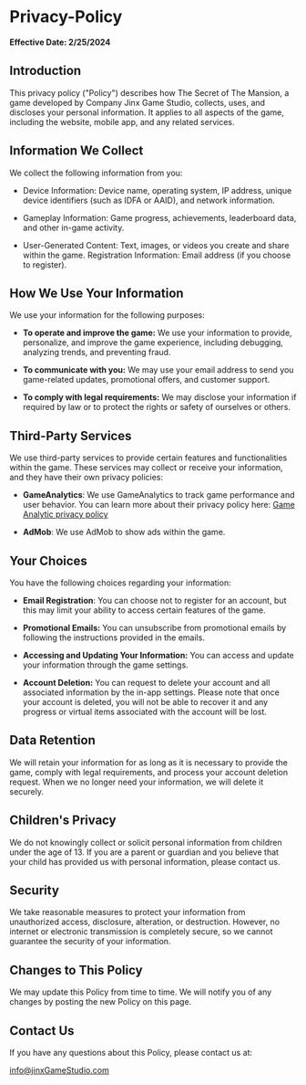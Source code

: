 # Privacy-Policy
**Effective Date: 2/25/2024**

## Introduction

This privacy policy ("Policy") describes how The Secret of The Mansion, a game developed by Company Jinx Game Studio, collects, uses, and discloses your personal information. It applies to all aspects of the game, including the website, mobile app, and any related services.

## Information We Collect

We collect the following information from you:

+ Device Information: Device name, operating system, IP address, unique device identifiers (such as IDFA or AAID), and network information.

+ Gameplay Information: Game progress, achievements, leaderboard data, and other in-game activity.

+ User-Generated Content: Text, images, or videos you create and share within the game.
Registration Information: Email address (if you choose to register).

## How We Use Your Information

We use your information for the following purposes:

* **To operate and improve the game:** We use your information to provide, personalize, and improve the game experience, including debugging, analyzing trends, and preventing fraud.

* **To communicate with you:** We may use your email address to send you game-related updates, promotional offers, and customer support.

* **To comply with legal requirements:** We may disclose your information if required by law or to protect the rights or safety of ourselves or others.

## Third-Party Services
We use third-party services to provide certain features and functionalities within the game. These services may collect or receive your information, and they have their own privacy policies:

* **GameAnalytics**: We use GameAnalytics to track game performance and user behavior. You can learn more about their privacy policy here: [Game Analytic privacy policy
](https://gameanalytics.com/trust/legal/privacy-faq/)

* **AdMob**: We use AdMob to show ads within the game.


## Your Choices
You have the following choices regarding your information:

* **Email Registration**: You can choose not to register for an account, but this may limit your ability to access certain features of the game.

* **Promotional Emails:** You can unsubscribe from promotional emails by following the instructions provided in the emails.

* **Accessing and Updating Your Information:** You can access and update your information through the game settings.

* **Account Deletion:** You can request to delete your account and all associated information by the in-app settings. Please note that once your account is deleted, you will not be able to recover it and any progress or virtual items associated with the account will be lost.
## Data Retention
We will retain your information for as long as it is necessary to provide the game, comply with legal requirements, and process your account deletion request. When we no longer need your information, we will delete it securely.

## Children's Privacy
We do not knowingly collect or solicit personal information from children under the age of 13. If you are a parent or guardian and you believe that your child has provided us with personal information, please contact us.

## Security
We take reasonable measures to protect your information from unauthorized access, disclosure, alteration, or destruction. However, no internet or electronic transmission is completely secure, so we cannot guarantee the security of your information.

## Changes to This Policy
We may update this Policy from time to time. We will notify you of any changes by posting the new Policy on this page.

## Contact Us

If you have any questions about this Policy, please contact us at:

info@jinxGameStudio.com

